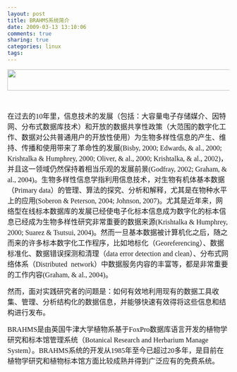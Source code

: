 ```yaml
---
layout: post
title: BRAHMS系统简介
date: 2009-03-13 13:10:06
comments: true
sharing: true
categories: linux
tags: 
---
```


<p>
<img src="/Blogs/image.axd?picture=2009%2f3%2fbrahms-logo.jpg" alt="" width="634" height="48" />
</p>
<p>
&nbsp;
</p>
<p>
<span style="font-size: 12pt; font-family: 宋体">在过去的</span><span style="font-size: 12pt"><font face="Times New Roman">10</font></span><span style="font-size: 12pt; font-family: 宋体">年里，信息技术的发展（包括：大容量电子存储媒介、因特网、分布式数据库技术）和开放的数据共享性政策（大范围的数字化工作、数据对公共普通用户的开放性使用）为生物多样性信息的产生、维持、传播和使用带来了革命性的发展</span><span style="font-size: 12pt"><font face="Times New Roman">(Bisby, 2000; Edwards, &amp; al., 2000; Krishtalka &amp; Humphrey, 2000; Oliver, &amp; al., 2000; Krishtalka, &amp; al., 2002)</font></span><span style="font-size: 12pt; font-family: 宋体">，并且这一领域仍然保持着相当乐观的发展前景</span><span style="font-size: 12pt"><font face="Times New Roman">(Godfray, 2002; Graham, &amp; al., 2004)</font></span><span style="font-size: 12pt; font-family: 宋体">。生物多样性信息学指利用信息技术，对生物有机体基本数据（</span><span style="font-size: 12pt"><font face="Times New Roman">Primary data</font></span><span style="font-size: 12pt; font-family: 宋体">）的管理、算法的探究、分析和解释，尤其是在物种水平上的应用</span><span style="font-size: 12pt"><font face="Times New Roman">(Soberon &amp; Peterson, 2004; Johnson, 2007)</font></span><span style="font-size: 12pt; font-family: 宋体">。</span><span style="font-size: 12pt"></span><span style="font-size: 12pt; font-family: 宋体">尤其是近年来，网络型在线标本数据库的发展已经使电子化标本信息成为数字化的标本信息已经成为生物多样性研究非常重要的数据来源</span><span style="font-size: 12pt"><font face="Times New Roman">(Krishtalka &amp; Humphrey, 2000; Suarez &amp; Tsutsui, 2004)</font></span><span style="font-size: 12pt; font-family: 宋体">。然而一旦基本数据被计算机化之后，随之而来的许多标本数字化工作程序，比如地标化（</span><span style="font-size: 12pt"><font face="Times New Roman">Georeferencing</font></span><span style="font-size: 12pt; font-family: 宋体">）、数据标准化、数据错误探测和清理（</span><span style="font-size: 12pt"><font face="Times New Roman">data error detection and clean</font></span><span style="font-size: 12pt; font-family: 宋体">）、分布式网络体系（</span><span style="font-size: 12pt"><font face="Times New Roman">Distributed<span>&nbsp; </span>network</font></span><span style="font-size: 12pt; font-family: 宋体">）中数据服务内容的丰富等，都是非常重要的工作内容</span><span style="font-size: 12pt"><font face="Times New Roman">(Graham, &amp; al., 2004)</font></span><span style="font-size: 12pt; font-family: 宋体">。</span>
</p>
<p>
<span style="font-size: 12pt; font-family: 宋体">然而，</span><span style="font-size: 12pt; font-family: 宋体">面对实践研究者的问题是：如何有效地利用现有的数据工具收集、管理、分析结构化的数据信息，并能够快速有效得将这些信息和结构进行发布。</span>
</p>
<p>
<span style="font-size: 12pt; font-family: 宋体"></span><span style="font-size: 12pt"><font face="Times New Roman">BRAHMS</font></span><span style="font-size: 12pt; font-family: 宋体">是由英国牛津大学植物系基于</span><span style="font-size: 12pt"><font face="Times New Roman">FoxPro</font></span><span style="font-size: 12pt; font-family: 宋体">数据库语言开发的植物学研究和标本馆管理系统（</span><span style="font-size: 12pt"><font face="Times New Roman">Botanical Research and Herbarium Manage System</font></span><span style="font-size: 12pt; font-family: 宋体">）。</span><span style="font-size: 12pt"><font face="Times New Roman">BRAHMS</font></span><span style="font-size: 12pt; font-family: 宋体">系统的开发从</span><span style="font-size: 12pt"><font face="Times New Roman">1985</font></span><span style="font-size: 12pt; font-family: 宋体">年至今已超过</span><span style="font-size: 12pt"><font face="Times New Roman">20</font></span><span style="font-size: 12pt; font-family: 宋体">多年，是目前在植物学研究和植物标本馆方面比较成熟并得到广泛应有的免费系统。</span><span style="font-size: 12pt"></span><span style="font-size: 12pt"></span><!-- sphereit end -->
</p>
